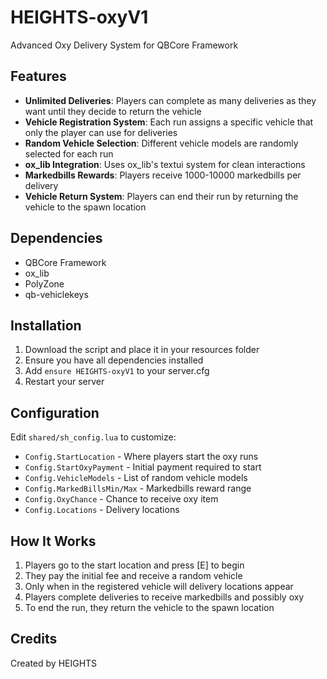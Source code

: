 # HEIGHTS-oxyV1

Advanced Oxy Delivery System for QBCore Framework

## Features

- **Unlimited Deliveries**: Players can complete as many deliveries as they want until they decide to return the vehicle
- **Vehicle Registration System**: Each run assigns a specific vehicle that only the player can use for deliveries
- **Random Vehicle Selection**: Different vehicle models are randomly selected for each run
- **ox_lib Integration**: Uses ox_lib's textui system for clean interactions
- **Markedbills Rewards**: Players receive 1000-10000 markedbills per delivery
- **Vehicle Return System**: Players can end their run by returning the vehicle to the spawn location

## Dependencies

- QBCore Framework
- ox_lib
- PolyZone
- qb-vehiclekeys

## Installation

1. Download the script and place it in your resources folder
2. Ensure you have all dependencies installed
3. Add `ensure HEIGHTS-oxyV1` to your server.cfg
4. Restart your server

## Configuration

Edit `shared/sh_config.lua` to customize:

- `Config.StartLocation` - Where players start the oxy runs
- `Config.StartOxyPayment` - Initial payment required to start
- `Config.VehicleModels` - List of random vehicle models
- `Config.MarkedBillsMin/Max` - Markedbills reward range
- `Config.OxyChance` - Chance to receive oxy item
- `Config.Locations` - Delivery locations

## How It Works

1. Players go to the start location and press [E] to begin
2. They pay the initial fee and receive a random vehicle
3. Only when in the registered vehicle will delivery locations appear
4. Players complete deliveries to receive markedbills and possibly oxy
5. To end the run, they return the vehicle to the spawn location

## Credits

Created by HEIGHTS